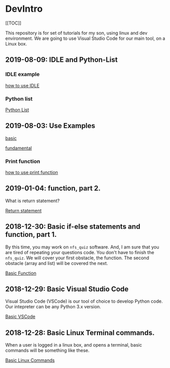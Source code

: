 # DevIntro

[[TOC]]

This repository is for set of tutorials for my son, using linux and dev environment.
We are going to use Visual Studio Code for our main tool, on a Linux box.

## 2019-08-09: IDLE and Python-List

### IDLE example

[how to use IDLE](2019/08/idle.md)

### Python list

[Python List](2019/08/py-list.md)


## 2019-08-03:  Use Examples

[basic](https://www.programiz.com/python-programming/examples)

[fundamental](https://pythonprogramming.net/introduction-learn-python-3-tutorials/)

### Print function

[how to use print function](2019/08/print-function.md)


## 2019-01-04:  function, part 2.

What is return statement?

[Return statement](2019/01/return-1.md)


## 2018-12-30:  Basic if-else statements and function, part 1.

By this time, you may work on `nfs_quiz` software.
And, I am sure that you are tired of repeating your questions code.  You don't have to finish the `nfs_quiz`.  We will cover your first obstacle, the function.  The second obstacle (array and list) will be covered the next.

[Basic Function](2018/12/basic-function.md)


## 2018-12-29: Basic Visual Studio Code

Visual Studio Code (VSCode) is our tool of choice to develop Python code.
Our intepreter can be any Python 3.x version.

[Basic VSCode](2018/12/basic-vscode.md)


## 2018-12-28: Basic Linux Terminal commands.

When a user is logged in a linux box, and opens a terminal, basic commands will be something like these.

[Basic Linux Commands](2018/12/basic-linux-cmd.md)
